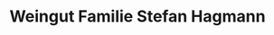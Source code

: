 ---
title: "Weingut Familie Stefan Hagmann"
url: /senftenberg/weingut-familie-stefan-hagmann/
shop: Wein
---